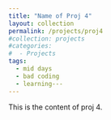 ```yaml
---
title: "Name of Proj 4"
layout: collection
permalink: /projects/proj4
#collection: projects
#categories:
#  - Projects
tags:
  - mid days
  - bad coding
  - learning---
---
```


This is the content of proj 4.
